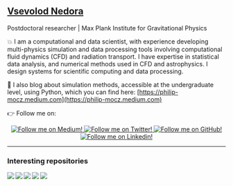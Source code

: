 ## [Vsevolod Nedora][website]

Postdoctoral researcher | Max Plank Institute for Gravitational Physics 

💥 I am a computational and data scientist, with experience developing multi-physics simulation and data processing tools involving computational fluid dynamics (CFD) and radiation transport. I have expertise in statistical data analysis, and numerical methods used in CFD and astrophysics. I design systems for scientific computing and data processing.


📝 I also blog about simulation methods, accessible at the undergraduate level, using Python, which you can find here: [https://philip-mocz.medium.com](https://philip-mocz.medium.com)

👉 Follow me on:
<div class="grid" align="center">
  <a href="https://vsevolod-nedora.medium.com">
    <img alt="Follow me on Medium!" title="Vsevolod Nedora's Medium" src="https://img.shields.io/badge/Medium-%23121011.svg?style=for-the-badge&logo=Medium&logoColor=white"/>
  </a>
  <a href="https://twitter.com/VsevolodNedora">
    <img alt="Follow me on Twitter!" title="Vsevolod Nedora's Twitter" src="https://img.shields.io/badge/Twitter-%231DA1F2.svg?style=for-the-badge&logo=Twitter&logoColor=white"/>
  </a>
  <a href="https://github.com/vsevolodnedora">
    <img alt="Follow me on GitHub!" title="Vsevolod Nedora's Github" src="https://img.shields.io/badge/github-%23121011.svg?style=for-the-badge&logo=github&logoColor=white"/>
  </a>
  <a href="https://linkedin.com/in/vsevolodnedora">
    <img alt="Follow me on Linkedin!" title="Vsevolod Nedora's Linkedin" src="https://img.shields.io/badge/linkedin-%230077B5.svg?style=for-the-badge&logo=linkedin&logoColor=white"/>
  </a>
</div>


---

<!--
[![Top Langs](https://github-readme-stats.vercel.app/api/top-langs/?username=vsevolodnedora&layout=compact)](https://github.com/anuraghazra/github-readme-stats)
-->

### Interesting repositories

<a href="https://github.com/vsevolodnedora/bns_ppr_tools">
  <img align="left" src="https://github-readme-stats.vercel.app/api/pin/?username=vsevolodnedora&repo=bns_ppr_tools&title_color=fff&icon_color=f9f9f9&text_color=9f9f9f&bg_color=151515" />
</a>
<a href="https://github.com/vsevolodnedora/MagnetarSpinDown">
  <img align="left" src="https://github-readme-stats.vercel.app/api/pin/?username=vsevolodnedora&repo=MagnetarSpinDown&title_color=fff&icon_color=f9f9f9&text_color=9f9f9f&bg_color=151515" />
</a>

<a href="https://github.com/vsevolodnedora/CppLectures">
  <img align="left" src="https://github-readme-stats.vercel.app/api/pin/?username=vsevolodnedora&repo=CppLectures&title_color=fff&icon_color=f9f9f9&text_color=9f9f9f&bg_color=151515" />
</a>
<a href="https://github.com/vsevolodnedora/stellar_winds">
  <img align="left" src="https://github-readme-stats.vercel.app/api/pin/?username=vsevolodnedora&repo=stellar_winds&title_color=fff&icon_color=f9f9f9&text_color=9f9f9f&bg_color=151515" />
</a>

<a href="https://github.com/vsevolodnedora/arxive">
  <img align="left" src="https://github-readme-stats.vercel.app/api/pin/?username=vsevolodnedora&repo=arxive&title_color=fff&icon_color=f9f9f9&text_color=9f9f9f&bg_color=151515" />
</a>



[website]: https://vsevolodnedora.github.io
[twitter]: https://twitter.com/vsevolodnedora
